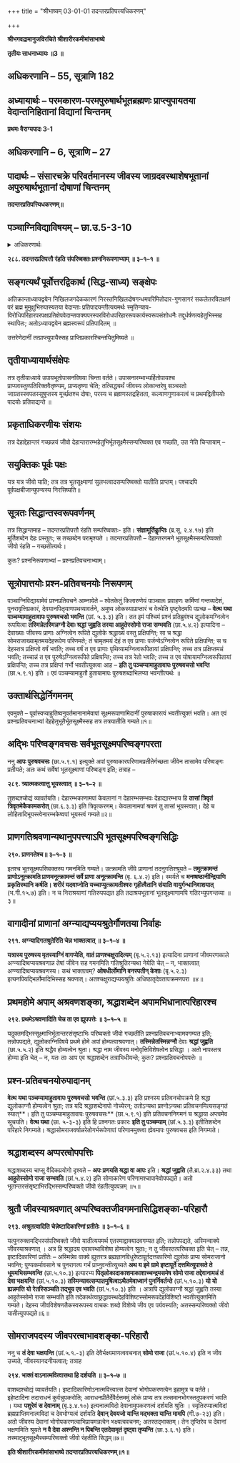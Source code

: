 +++
title = "श्रीभाष्यम् 03-01-01 तदन्तरप्रतिपत्त्यधिकरणम्"

+++


**श्रीभगवद्रामानुजविरचिते श्रीशारीरकमीमांसाभाष्ये**

**तृतीयः साधनाध्यायः ॥3 ॥**

## अधिकरणानि – 55, सूत्राणि 182

## अध्यायार्थः – परमकारण-परमपुरुषार्थभूतब्रह्मणः प्राप्त्युपायतया वेदान्तनिहितानां विद्यानां चिन्तनम्

**प्रथमः वैराग्यपादः 3-1**

## अधिकरणानि – 6, सूत्राणि – 27

## पादार्थः – संसारचक्रे परिवर्तमानस्य जीवस्य जाग्रदवस्थाशेषभूतानां अपुरुषार्थभूतानां दोषाणां चिन्तनम्

**तदन्तरप्रतिपत्त्यिधकरणम्॥**

## पञ्चाग्निविद्याविषयम् – छा.उ.5-3-10

<details><summary>अधिकरणार्थः</summary>

देहाद्देहान्तरं गच्छतां जीवानां गतागती देहारम्भहेतुभिः भूतसूक्ष्मैः सहैव
</details>

**२८८. तदन्तरप्रतिपत्तौ रंहति संपरिष्वक्तः प्रश्ननिरूपणाभ्याम् ॥ ३–१–१ ॥**

## सङ्गत्यर्थं पूर्वोत्तरद्विकार्थ (सिद्ध-साध्य) सङ्क्षेपः

अतिक्रान्ताध्यायद्वयेन निखिलजगदेककारणं निरस्तनिखिलदोषगन्धमपरिमितोदार-गुणसागरं सकलेतरविलक्षणं परं ब्रह्म मुमुक्षुभिरुपास्यतया वेदान्ताः प्रतिपादयन्तीत्ययमर्थः स्मृतिन्याय-विरोधिपरिहारपरपक्षप्रतिक्षेपवेदान्तवाक्यपरस्परविरोधपरिहाररूपकार्यस्वरूपसंशोधनैः तद्दुर्धर्षणत्वहेतुभिस्सह स्थापितः; अतोऽध्यायद्वयेन ब्रह्मस्वरूपं प्रतिपादितम् ॥

उत्तरेणेदानीं तत्प्राप्त्युपायैस्सह प्राप्तिप्रकारश्चिन्तयितुमिष्यते ॥

## तृतीयाध्यायार्थसंक्षेपः

तत्र तृतीयाध्याये उपायभूतोपासनविषया चिन्ता वर्तते। उपासनारम्भाभ्यर्हितोपायश्च प्राप्यवस्तुव्यतिरिक्तवैतृष्ण्यम्, प्राप्यतृष्णा चेति; तत्सिद्ध्यर्थं जीवस्य लोकान्तरेषु सञ्चरतो जाग्रतस्स्वपतस्सुषुप्तस्य मूर्च्छतश्च दोषाः, परस्य च ब्रह्मणस्तद्रहितता, कल्याणगुणाकरत्वं च प्रथमद्वितीययोः पादयोः प्रतिपाद्यन्ते ॥

## प्रकृताधिकरणीयः संशयः

तत्र देहाद्देहान्तरं गच्छन्नयं जीवो देहान्तरारम्भहेतुभिर्भूतसूक्ष्मैस्सम्परिष्वक्त एव गच्छति, उत नेति चिन्तायाम् –

## सयुक्तिकः पूर्वः पक्षः

यत्र यत्र जीवो याति; तत्र तत्र भूतसूक्ष्माणां सुलभत्वादसम्परिष्वक्तो यातीति प्राप्तम्। पश्चादपि पूर्वपक्षबीजान्युपन्यस्य निरसिष्यति॥

## सूत्रतः सिद्धान्तस्वरूपवर्णनम्

तत्र सिद्धान्तमाह – तदन्तरप्रतिपत्तौ रंहति सम्परिष्वक्तः- इति। **संज्ञामूर्तिकॢप्तिः** (ब्र.सू. २.४.१७) इति मूर्तिशब्देन देहः प्रस्तुतः; स तच्छब्देन परामृश्यते । तदन्तरप्रतिपत्तौ – देहान्तरगमने भूतसूक्ष्मैस्सम्परिष्वक्तो जीवो रंहति – गच्छतीत्यर्थः।

कुतः? प्रश्ननिरूपणाभ्यां – प्रश्नप्रतिवचनाभ्याम्।

## सूत्रोपात्तयोः प्रश्न-प्रतिवचनयोः निरूपणम्

पञ्चाग्निविद्यायामेवं प्रश्नप्रतिवचने आम्नायेते – श्वेतकेतुं किलारुणेयं पाञ्चालः प्रवाहणः कर्मिणां गन्तव्यदेशं, पुनरावृत्तिप्रकारं, देवयानपितृयाणपथव्यावर्तने, अमुष्य लोकस्याप्राप्तारं च वेत्थेति पृष्ट्वेदमपि पप्रच्छ – **वेत्थ यथा पञ्चम्यामाहुतावापः पुरुषवचसो भवन्ति** (छां. ५.३.३) इति। तत इमं पश्चिमं प्रश्नं प्रतिब्रुवंश्च द्युलोकमग्नित्वेन रूपयित्वा **तस्मिन्नेतस्मिन्नग्नौ देवाः श्रद्धां जुह्वति तस्या आहुतेस्सोमो राजा सम्भवति** (छा.५.४.२) इत्यादिना – देवाख्याः जीवस्य प्राणाः अग्नित्वेन रूपिते द्युलोके श्रद्धाख्यं वस्तु प्रक्षिपन्ति; सा च श्रद्धा सोमराजाख्यामृतमयदेहरूपेण परिणमते; तं चामृतमयं देहं त एव प्राणाः पर्जन्येऽग्नित्वेन रूपिते प्रक्षिपन्ति; स च देहस्तत्र प्रक्षिप्तो वर्षं भवति; तच्च वर्षं त एव प्राणाः पृथिव्यामग्नित्वरूपितायां प्रक्षिपन्ति; तच्च तत्र प्रक्षिप्तमन्नं भवति; तच्चान्नं त एव पुरुषेऽग्नित्वरूपिते प्रक्षिपन्ति; तच्च तत्र रेतो भवति; तच्च त एव योषायामग्नित्वरूपितायां प्रक्षिपन्ति; तच्च तत्र प्रक्षिप्तं गर्भो भवतीत्युक्त्वा आह – **इति तु पञ्चम्यामाहुतावापः पुरुषवचसो भवन्ति** (छा.५.९.१) इति । एवं पञ्चम्यामाहुतौ हुतायामापः पुरुषशब्दाभिलप्या भवन्तीत्यर्थः ॥

## उक्तार्थसिद्धेर्निगमनम्

एवमुक्ते – पूर्वास्वप्याहुतिष्वनुवर्तमानानामेवापां सूक्ष्मरूपाणामिदानीं पुरुषाकारत्वं भवतीत्युक्तं भवति। अत एवं प्रश्नप्रतिवचनाभ्यां देहहेतुभूतैर्भूतसूक्ष्मैस्सह तत्र तत्रयातीति गम्यते॥१॥

## अद्भिः परिष्वङ्गवचसः सर्वभूतसूक्ष्मपरिष्वङ्गपरता

ननु **आपः पुरुषवचसः** (छा.५.९.१) इत्युक्ते अपां पुरुषाकारपरिणामप्रतीतेर्गच्छता जीवेन तासामेव परिष्वङ्गः प्रतीयते; अतः कथं सर्वेषां भूतसूक्ष्माणां परिष्वङ्ग इति; तत्राह –

**२८९. त्र्यात्मकत्वात्तु भूयस्त्वात् ॥ ३–१–२ ॥**

तुशब्दश्चोद्यं व्यावर्तयति। देहारम्भकाणामपां केवलानां न देहारम्भसम्भवः देहाद्यारम्भाय हि **तासां त्रिवृतं त्रिवृतमेकैकामकरोत्** (छा.६.३.३) इति त्रिवृत्करणम्। केवलानामपां श्रवणं तु तासां भूयस्त्वात्। देहे च लोहितादिभूयस्त्वेनारम्भकेष्वपां भूयस्त्वं गम्यते॥२॥

## प्राणगतिश्रवणान्यथानुपपत्त्याऽपि भूतसूक्ष्मपरिष्वङ्गसिद्धिः

**२९०. प्राणगतेश्च॥ ३–१–३ ॥**

इतश्च भूतसूक्ष्मपरिष्वक्तस्य गमनमिति गम्यते। उत्क्रामति जीवे प्राणानां तदनुगतिश्श्रूयते – **तमुत्क्रामन्तं प्राणोऽनूत्क्रामति प्राणमनूत्क्रामन्तं सर्वे प्राणा अनूत्क्रामन्ति** (बृ. ६.४.२) इति। स्मर्यते च **मनष्षष्ठानीन्द्रियाणि प्रकृतिस्थानि कर्षति। शरीरं यदवाप्नोति यच्चाप्युत्क्रामतीश्वरः गृहीत्वैतानि संयाति वायुर्गन्धानिवाशयात्** (भ.गी.१५.७) इति। न च निराश्रयाणां गतिरुपपद्यत इति तदाश्रयभूतानां भूतसूक्ष्माणामपि गतिरभ्युपगन्तव्या ॥३॥

## वागादीनां प्राणानां अग्न्याद्यप्ययश्रुतेर्गौणतया निर्वाहः

**२९१. अग्न्यादिगतश्रुतेरिति चेन्न भाक्तत्वात् ॥ ३–१–४ ॥**

**यत्रास्य पुरुषस्य मृतस्याग्निं वागप्येति, वातं प्राणश्चक्षुरादित्यम्** (बृ.५.२.१३) इत्यादिना प्राणानां जीवमरणकाले अग्न्यादिष्वप्ययश्रवणान्न तेषां जीवेन सह गमनमिति गतिश्रुतिरन्यथा नेयेति चेत् – न, भाक्तत्वात् अग्न्यादिष्वप्ययश्रवणस्य। कथं भाक्तत्वम्?
**ओषधीर्लोमानि वनस्पतीन् केशाः** (बृ.५.२.३) इत्यनपियद्भिर्लोमादिभिस्सह श्रवणात्। अतश्चक्षुराद्यप्ययश्रुतिः अधिष्ठातृदेवतापक्रमणपरा ॥४॥

## प्रथमहोमे अपाम् अश्रवणशङ्का, श्रद्धाशब्देन अपामभिधानात्परिहारश्च

**२९२. प्रथमेऽश्रवणादिति चेन्न ता एव ह्युपपत्तेः ॥ ३–१–५ ॥**

यदुक्तमद्भिस्सूक्ष्माभिर्भूतान्तरसंसृष्टाभिः परिष्वक्तो जीवो गच्छतीति प्रश्नप्रतिवचनाभ्यामवगम्यत इति; तन्नोपपद्यते, द्युलोकाग्निविषये प्रथमे होमे अपां होम्यत्वाश्रवणात्। **तस्मिन्नेतस्मिन्नग्नौ** देवाः **श्रद्धां जुह्वति** (छा.५.५.२) इति श्रद्धैव होम्यत्वेन श्रुता। श्रद्धा नाम जीवस्य मनोवृत्तिविशेषत्वेन प्रसिद्धा । अतो नापस्तत्र होम्या इति चेत् – न, यतः ताः आप एव श्रद्धाशब्देन तत्राभिधीयन्ते; कुतः? प्रश्नप्रतिवचनोपपत्तेः ॥

## प्रश्न-प्रतिवचनयोरुपादानम्

**वेत्थ यथा पञ्चम्यामाहुतावापः पुरुषवचसो**
**भवन्ति** (छां.५.३.३) इति प्रश्नस्य प्रतिवनचोपक्रमे हि श्रद्धा द्युलोकाग्नौ होम्यत्वेन श्रुता; तत्र यदि श्रद्धाशब्देनापो नोच्येरन्; ततोऽन्यथा प्रश्नोऽन्यथा प्रतिवचनमित्यसङ्गतं स्यात्**। इति तु पञ्चम्यामाहुतावापः पुरुषवचसः** (छा.५.९.१) इति प्रतिवचननिगमनं च श्रद्धाया अप्त्वमेव सूचयति। **वेत्थ यथा** (छा. ५-३-३) इति हि प्रश्नगतः प्रकारः **इति तु पञ्चम्याम्** (छां.५.३.३) इतीतिशब्देन परिहारे निगम्यते। श्रद्धासोमराजवर्षान्नरेतोगर्भरूपेणापां परिणाममुक्त्वा ह्येवमापः पुरुषवचस इति निगम्यते।

## श्रद्धाशब्दस्य अप्परत्वोपपत्तिः

श्रद्धाशब्दस्य चाप्सु वैदिकप्रयोगो दृश्यते – **अपः प्रणयति श्रद्धा वा आपः** इति। **श्रद्धां जुह्वति** (तै.ब्रा.२.४.३३) तथा **आहुतेस्सोमो राजा सम्भवति** (छां.५.४.२) इति सोमाकारेण परिणामश्चापामेवोपपद्यते। अतो भूतान्तरसंसृष्टाभिरद्भिस्सम्परिष्वक्तो जीवो रंहतीत्युपपन्नम् ॥५॥

## श्रुतौ जीवस्याश्रवणात् अप्परिष्वक्तजीवगमनासिद्धिशङ्का-परिहारौ

**२९३. अश्रुतत्वादिति चेन्नेष्टादिकारिणां प्रतीतेः ॥ ३–१–६ ॥**

यत्पुनरुक्तमद्भिस्संपरिष्वक्तो जीवो यातीत्ययमर्थ एतस्माद्वाक्यादवगम्यत इति; तन्नोपपद्यते, अस्मिन्वाक्ये जीवस्याश्रवणात् । अत्र हि श्रद्धादय एवावस्थाविशेषा होम्यत्वेन श्रुताः; न तु जीवस्तत्परिष्वक्त इति चेत् – तन्न, इष्टादिकारिणां प्रतीतेः – अस्मिन्नेव वाक्ये ह्युत्तरत्र ब्रह्मज्ञानविधुरेष्टापूर्तदत्तकारिणो द्युलोकं प्राप्य सोमराजानो भवन्ति; पुण्यकर्मावसाने च पुनरागत्य गर्भं प्राप्नुवन्तीत्युच्यते **अथ य इमे ग्रामे इष्टापूर्ते दत्तमित्युपासते ते धूममभिसम्भवन्ति** (छा.५.१०.३) इत्यारभ्य **पितृलोकादाकाशमाकाशाच्चन्द्रमसमेष सोमो राजा तद्देवानामन्नं तं देवा भक्षयन्ति** (छां.५.१०.३)
**तस्मिन्यावत्सम्पातमुषित्वाऽथैतमेवाध्वानं पुनर्निवर्तन्ते** (छां.५.१०.३) **यो यो ह्यन्नमत्ति यो रेतस्सिञ्चति तद्भूय एव भवति** (छां.५.१०.३) इति । अत्रापि द्युलोकाग्नौ श्रद्धां जुह्वति तस्या आहुतेस्सोमो राजा सम्भवति इति तदेकार्थत्वाछ्रद्धावस्थदेहविशिष्टस्सोमरूपदेहविशिष्टो भवतीत्युक्तमिति गम्यते। देहस्य जीवविशेषणतैकस्वरूपस्य वाचकः शब्दो विशेष्ये जीव एव पर्यवस्यति; अतस्सम्परिष्वक्तो जीवो यातीत्युपपद्यते॥६॥

## सोमराजपदस्य जीवपरत्वाभावशङ्का-परिहारौ

ननु च **तं देवा भक्षयन्ति** (छां.५.१.-३) इति देवैर्भक्ष्यमाणत्ववचनात् **सोमो राजा** (छां.५.१०.४) इति न जीव उच्यते, जीवस्यानदनीयत्वात्; तत्राह

**२९४. भाक्तं वाऽनात्मवित्वात्तथा हि दर्शयति ॥ ३–१–७ ॥**

वाशब्दश्चोद्यं व्यावर्तयति। इष्टादिकारिणोऽनात्मवित्त्वात्स देवानां भोगोपकरणत्वेन इहामुत्र च वर्तते। इहेष्टादिना तदाराधनं कुर्वन्नुपकरोति; आराधनप्रीतैर्देवैर्दत्तममुं लोकं प्राप्य तत्र तत्समानभोगस्तदुपकरणं भवति । यथा **पशुरेवं स देवानाम्** (बृ.३.४.१०) इत्यनात्मविदो देवानामुपकरणत्वं दर्शयति श्रुतिः । स्मृतिरप्यात्मविदां ब्रह्मप्राप्तिमनात्मविदां च देवभोग्यत्वं दर्शयति **देवान् देवयजो यान्ति मद्भक्ता यान्ति मामपि** (गी.७-२३) इति। अतो जीवस्य देवानां भोगोपकरणत्वाभिप्रायमन्नत्वेन भक्ष्यत्ववचनम्; अतस्तद्भाक्तम्। तेन तृप्तिरेव च देवानां भक्षणमिति श्रूयते **न वै देवा अश्नन्ति न पिबन्ति एतदेवामृतं दृष्ट्वा तृप्यन्ति** (छा.३.६.१) इति। तस्माद्भूतसूक्ष्मैस्सम्परिष्वक्तो जीवो रंहतीति सिद्धम्॥७॥

**इति श्रीशारीरकमीमांसाभाष्ये तदन्तरप्रतिपत्त्यधिकरणम्॥१॥**


